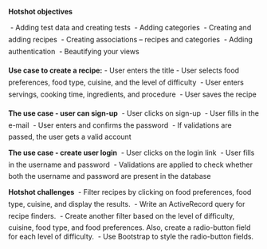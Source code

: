  **Hotshot objectives**

  - Adding test data and creating tests
  - Adding categories
  - Creating and adding recipes
  - Creating associations – recipes and categories
  - Adding authentication
  - Beautifying your views

**Use case to create a recipe:**
  - User enters the title
  - User selects food preferences, food type, cuisine, and the level of difficulty
  - User enters servings, cooking time, ingredients, and procedure
  - User saves the recipe

 **The use case - user can sign-up**
  - User clicks on sign-up
  - User fills in the e-mail
  - User enters and confirms the password
  - If validations are passed, the user gets a valid account

 **The use case - create user login**
  - User clicks on the login link
  - User fills in the username and password
  - Validations are applied to check whether both the username and password are present in the database

 **Hotshot challenges**
  - Filter recipes by clicking on food preferences, food type, cuisine, and display the results.
  - Write an ActiveRecord query for recipe finders.
  - Create another filter based on the level of difficulty, cuisine, food type, and food preferences. Also, create a radio-button field for each level of difficulty.
  - Use Bootstrap to style the radio-button fields.